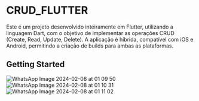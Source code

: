 # CRUD_FLUTTER

Este é um projeto desenvolvido inteiramente em Flutter, utilizando a linguagem Dart, com o objetivo de implementar as operações CRUD (Create, Read, Update, Delete). A aplicação é híbrida, compatível com iOS e Android, permitindo a criação de builds para ambas as plataformas.

## Getting Started


![WhatsApp Image 2024-02-08 at 01 09 50](https://github.com/arthurccp/indt-challenge/assets/66705949/d55e933c-28a7-484e-97c6-811cc796e305)
![WhatsApp Image 2024-02-08 at 01 10 31](https://github.com/arthurccp/indt-challenge/assets/66705949/676111d3-062d-4b90-ae1d-003f2636b12f)
![WhatsApp Image 2024-02-08 at 01 11 02](https://github.com/arthurccp/indt-challenge/assets/66705949/1d02ca5f-f71c-4b91-8334-d745093ea661)
